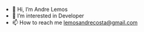 - 👋 Hi, I’m Andre Lemos
- 👀 I’m interested in Developer 
- 📫 How to reach me lemosandrecosta@gmail.com

<!---
lemosandre/lemosandre is a ✨ special ✨ repository because its `README.md` (this file) appears on your GitHub profile.
You can click the Preview link to take a look at your changes.
--->
